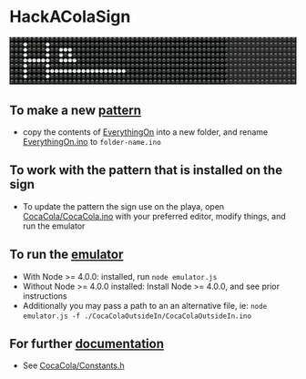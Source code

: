 # HackAColaSign

![](./Assets/hackacola.gif?raw=true)

## To make a new [pattern](./CocaColaClassic/demo.mov)
- copy the contents of [EverythingOn](./EverythingOn) into a new folder, and rename [EverythingOn.ino](./EverythingOn/EverythingOn.ino) to `folder-name.ino`

## To work with the pattern that is installed on the sign
- To update the pattern the sign use on the playa, open [CocaCola/CocaCola.ino](./CocaCola/CocaCola.ino) with your preferred editor, modify things, and run the emulator

## To run the [emulator](./emulator.js)
- With Node >= 4.0.0: installed, run `node emulator.js`
- Without Node >= 4.0.0 installed: Install Node >= 4.0.0, and see prior instructions
- Additionally you may pass a path to an an alternative file, ie: `node emulator.js -f ./CocaColaOutsideIn/CocaColaOutsideIn.ino`

## For further [documentation](./CocaCola/Constants.h)
- See [CocaCola/Constants.h](./CocaCola/Constants.h)
